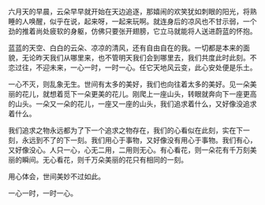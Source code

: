 六月天的早晨，云朵早早就开始在天边追逐，那嬉闹的欢笑犹如刺眼的阳光，将熟睡的人唤醒，似乎在说，起来呀，一起来玩啊。就连身后的凉风也不甘示弱，一个劲的推着尚处疲软的身躯，仿佛只要张开翅膀，它立马就能将人送进蔚蓝的怀抱。

蓝蓝的天空、白白的云朵、凉凉的清风，还有自由自在的我。一切都是本来的面貌，无论昨天我们从哪里来，也不管明天我们会到哪里去，我们共度此时此刻。不恋过往，不迎未来，一心一时，一时一心。任它天地风云变，此心安处便是乐土。

一心不灭，则乱象无生。世间有太多的美好，我们也向往着太多的美好。见一朵美丽的花儿，就想着觅下一朵更美的花儿。刚爬上一座山头，转眼就奔向下一座更高的山头。一朵又一朵的花儿，一座又一座的山头，我们追求着什么，又好像没追求着什么。

我们追求之物永远都为了下一个追求之物存在，我们的心看似在此刻，实在下一刻，永远到不了的下一刻。我们用心于事物，又好像没有用心于事物。我们有心，又好像没心。人只一心，心无二用，二用则无心。有心看花，则一朵花有千万刻美丽的瞬间。无心看花，则千万朵美丽的花只有相同的一刻。

用心体会，世间美妙不过如此。

一心一时，一时一心。